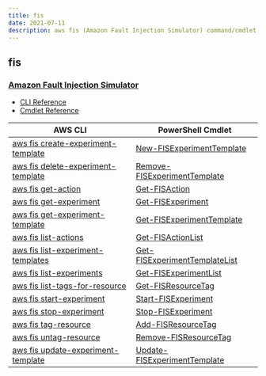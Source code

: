 ```yaml
---
title: fis
date: 2021-07-11
description: aws fis (Amazon Fault Injection Simulator) command/cmdlet list.
---
```


## fis

### [Amazon Fault Injection Simulator](https://aws.amazon.com/fis/)

* [CLI Reference](https://docs.aws.amazon.com/cli/latest/reference/fis/index.html)
* [Cmdlet Reference](https://docs.aws.amazon.com/powershell/latest/reference/items/FIS_cmdlets.html)

|AWS CLI|PowerShell Cmdlet|
|----|----|
|[aws fis create-experiment-template](https://docs.aws.amazon.com/cli/latest/reference/fis/create-experiment-template.html)|[New-FISExperimentTemplate](https://docs.aws.amazon.com/powershell/latest/reference/items/New-FISExperimentTemplate.html)|
|[aws fis delete-experiment-template](https://docs.aws.amazon.com/cli/latest/reference/fis/delete-experiment-template.html)|[Remove-FISExperimentTemplate](https://docs.aws.amazon.com/powershell/latest/reference/items/Remove-FISExperimentTemplate.html)|
|[aws fis get-action](https://docs.aws.amazon.com/cli/latest/reference/fis/get-action.html)|[Get-FISAction](https://docs.aws.amazon.com/powershell/latest/reference/items/Get-FISAction.html)|
|[aws fis get-experiment](https://docs.aws.amazon.com/cli/latest/reference/fis/get-experiment.html)|[Get-FISExperiment](https://docs.aws.amazon.com/powershell/latest/reference/items/Get-FISExperiment.html)|
|[aws fis get-experiment-template](https://docs.aws.amazon.com/cli/latest/reference/fis/get-experiment-template.html)|[Get-FISExperimentTemplate](https://docs.aws.amazon.com/powershell/latest/reference/items/Get-FISExperimentTemplate.html)|
|[aws fis list-actions](https://docs.aws.amazon.com/cli/latest/reference/fis/list-actions.html)|[Get-FISActionList](https://docs.aws.amazon.com/powershell/latest/reference/items/Get-FISActionList.html)|
|[aws fis list-experiment-templates](https://docs.aws.amazon.com/cli/latest/reference/fis/list-experiment-templates.html)|[Get-FISExperimentTemplateList](https://docs.aws.amazon.com/powershell/latest/reference/items/Get-FISExperimentTemplateList.html)|
|[aws fis list-experiments](https://docs.aws.amazon.com/cli/latest/reference/fis/list-experiments.html)|[Get-FISExperimentList](https://docs.aws.amazon.com/powershell/latest/reference/items/Get-FISExperimentList.html)|
|[aws fis list-tags-for-resource](https://docs.aws.amazon.com/cli/latest/reference/fis/list-tags-for-resource.html)|[Get-FISResourceTag](https://docs.aws.amazon.com/powershell/latest/reference/items/Get-FISResourceTag.html)|
|[aws fis start-experiment](https://docs.aws.amazon.com/cli/latest/reference/fis/start-experiment.html)|[Start-FISExperiment](https://docs.aws.amazon.com/powershell/latest/reference/items/Start-FISExperiment.html)|
|[aws fis stop-experiment](https://docs.aws.amazon.com/cli/latest/reference/fis/stop-experiment.html)|[Stop-FISExperiment](https://docs.aws.amazon.com/powershell/latest/reference/items/Stop-FISExperiment.html)|
|[aws fis tag-resource](https://docs.aws.amazon.com/cli/latest/reference/fis/tag-resource.html)|[Add-FISResourceTag](https://docs.aws.amazon.com/powershell/latest/reference/items/Add-FISResourceTag.html)|
|[aws fis untag-resource](https://docs.aws.amazon.com/cli/latest/reference/fis/untag-resource.html)|[Remove-FISResourceTag](https://docs.aws.amazon.com/powershell/latest/reference/items/Remove-FISResourceTag.html)|
|[aws fis update-experiment-template](https://docs.aws.amazon.com/cli/latest/reference/fis/update-experiment-template.html)|[Update-FISExperimentTemplate](https://docs.aws.amazon.com/powershell/latest/reference/items/Update-FISExperimentTemplate.html)|

